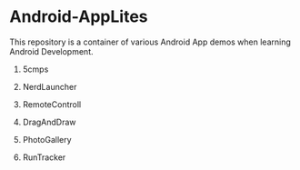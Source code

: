 Android-AppLites
================

This repository is a container of various Android App demos when learning Android Development.

1. 5cmps

2. NerdLauncher

3. RemoteControll

4. DragAndDraw

5. PhotoGallery

6. RunTracker

